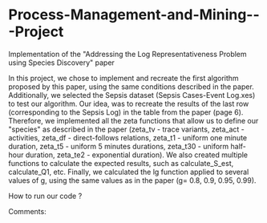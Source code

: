 # Process-Management-and-Mining---Project
Implementation of the "Addressing the Log Representativeness Problem using Species Discovery" paper

In this project, we chose to implement and recreate the first algorithm proposed by this paper, using the same conditions described in the paper. 
Additionally, we selected the Sepsis dataset (Sepsis Cases-Event Log.xes) to test our algorithm. 
Our idea, was to recreate the results of the last row (corresponding to the Sepsis Log) in the table from the paper (page 6).
Therefore, we implemented all the zeta functions that allow us to define our "species" as described in the paper (zeta_tv - trace variants, zeta_act - activities, zeta_df - direct-follows relations, zeta_t1 - uniform one minute duration, zeta_t5 - uniform 5 minutes durations, zeta_t30 - uniform half-hour duration, zeta_te2 - exponential duration). 
We also created multiple functions to calculate the expected results, such as calculate_S_est, calculate_Q1, etc. 
Finally, we calculated the lg function applied to several values of g, using the same values as in the paper (g= 0.8, 0.9, 0.95, 0.99).

How to run our code ?




Comments:
